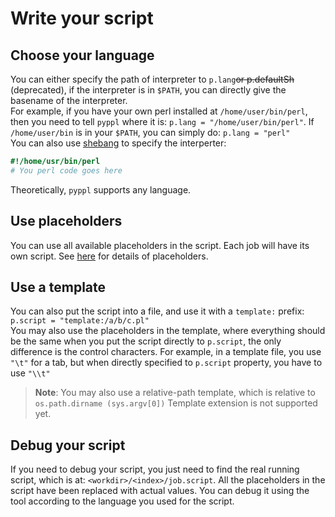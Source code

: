 # Write your script
<!-- toc -->

## Choose your language
You can either specify the path of interpreter to `p.lang`~~or p.defaultSh~~ (deprecated), if the interpreter is in `$PATH`, you can directly give the basename of the interpreter.  
For example, if you have your own perl installed at `/home/user/bin/perl`, then you need to tell `pyppl` where it is: `p.lang = "/home/user/bin/perl"`. If `/home/user/bin` is in your `$PATH`, you can simply do: `p.lang = "perl"`  
You can also use [shebang][1] to specify the interperter:
```perl
#!/home/usr/bin/perl
# You perl code goes here
```
Theoretically, `pyppl` supports any language.

## Use placeholders
You can use all available placeholders in the script. Each job will have its own script. See [here](https://pwwang.gitbooks.io/pyppl/content/placeholders.html) for details of placeholders.

## Use a template
You can also put the script into a file, and use it with a `template:` prefix: `p.script = "template:/a/b/c.pl"`  
You may also use the placeholders in the template, where everything should be the same when you put the script directly to `p.script`, the only difference is the control characters.
For example, in a template file, you use `"\t"` for a tab, but when directly specified to `p.script` property, you have to use `"\\t"`
> **Note**: You may also use a relative-path template, which is relative to `os.path.dirname (sys.argv[0])`
> Template extension is not supported yet.

## Debug your script
If you need to debug your script, you just need to find the real running script, which is at: `<workdir>/<index>/job.script`. All the placeholders in the script have been replaced with actual values. You can debug it using the tool according to the language you used for the script.

[1]: https://en.wikipedia.org/wiki/Shebang_(Unix)
